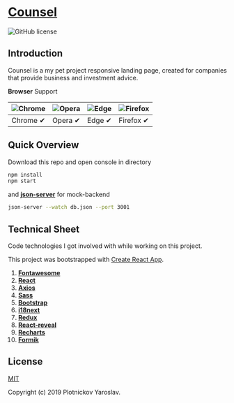 # [Counsel](#) 
![GitHub license](https://img.shields.io/badge/license-MIT-blue.svg)

## Introduction

Counsel is a my pet project responsive landing page, created for companies that provide business and investment advice.

**Browser** Support

![Chrome](https://raw.github.com/alrra/browser-logos/master/src/chrome/chrome_48x48.png) | ![Opera](https://raw.github.com/alrra/browser-logos/master/src/opera/opera_48x48.png) | ![Edge](https://raw.github.com/alrra/browser-logos/master/src/edge/edge_48x48.png) | ![Firefox](https://raw.github.com/alrra/browser-logos/master/src/firefox/firefox_48x48.png) |
---- | --- | --- | --- |
Chrome ✔ | Opera ✔ | Edge ✔ | Firefox ✔ |

## Quick Overview

Download this repo and open console in directory

```sh
npm install
npm start
```

and [**json-server**](https://github.com/typicode/json-server) for mock-backend

```sh
json-server --watch db.json --port 3001
```

## Technical Sheet

Code technologies I got involved with while working on this project.

This project was bootstrapped with [Create React App](https://github.com/facebook/create-react-app).

1. [**Fontawesome**](https://fontawesome.com/)
1. [**React**](https://ru.reactjs.org/)
1. [**Axios**](https://github.com/axios/axios)
1. [**Sass**](https://sass-scss.ru/)
1. [**Bootstrap**](https://bootstrap-4.ru/)
1. [**i18next**](https://www.i18next.com/)
1. [**Redux**](https://redux.js.org/)
1. [**React-reveal**](https://www.react-reveal.com/)
1. [**Recharts**](http://recharts.org/)
1. [**Formik**](https://jaredpalmer.com/formik)


## License

[MIT](http://opensource.org/licenses/MIT)

Copyright (c) 2019 Plotnickov Yaroslav.